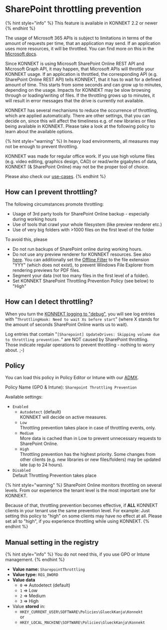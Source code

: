 # SharePoint throttling prevention

{% hint style="info" %}
This feature is available in KONNEKT 2.2 or newer
{% endhint %}

The usage of Microsoft 365 APIs is subject to limitations in terms of the amount of requests per time, that an application may send. If an application uses more resources, it will be throttled. You can find more on this in the [Microsoft docs](https://learn.microsoft.com/en-us/sharepoint/dev/general-development/how-to-avoid-getting-throttled-or-blocked-in-sharepoint-online).

Since KONNEKT is using Microsoft SharePoint Online REST API and Microsoft Graph API, it may happen, that Microsoft APIs will throttle your KONNEKT usage. If an application is throttled, the corresponding API (e.g. SharePoint Online REST API) tells KONNEKT, that it has to wait for a defined amount of time. This starts from some seconds and can grow up to minutes, depending on the usage. Impacts for KONNEKT may be slow browsing through or loading/writing of files. If the throttling grows up to minutes, it will result in error messages that the drive is currently not available.

KONNEKT has several mechanisms to reduce the occurrence of throttling, which are applied automatically. There are other settings, that you can decide on, since this will affect the timeliness e.g. of new libraries or files being available in KONNEKT. Please take a look at the following policy to learn about the available options.

{% hint style="warning" %}
In heavy load environments, all measures may not be enough to prevent throttling.

KONNEKT was made for regular office work. If you use high volume files (e.g. video editing, graphics design, CAD) or read/write gigabytes of data, KONNEKT (& SharePoint Online) may not be the proper tool of choice.

Please also check our [use-cases](../../#use-cases).
{% endhint %}

## How can I prevent throttling?

The following circumstances promote throttling:

* Usage of 3rd party tools for SharePoint Online backup - especially during working hours
* Use of tools that crawl your whole filesystem (like preview renderer etc.)
* Use of very big folders with >1000 files on the first level of the folder

To avoid this, please

* Do not run backups of SharePoint online during working hours.
* Do not use any preview renderer for KONNEKT resources. See also [here](offline-attribute.md). You can additionally set the [Offline Filter](offline-attribute.md#exclude-dedicated-file-types-from-offline-attribute-filter) to the file extension "YYY" (which does not exist), to prevent Windows File Explorer from rendering previews for PDF files.
* Segment your data (not too many files in the first level of a folder).
* Set KONNEKT SharePoint Throttling Prevention Policy (see below) to "High"

## How can I detect throttling?

When you turn the [KONNEKT logging to "debug"](logging.md#log-level), you will see log entries with "`ThrottlingHook: Need to wait Xs before start`" (where X stands for the amount of seconds SharePoint Online wants us to wait).

Log entries that contain "`[Sharepoint] UpdateDrives: Skipping volume due to throttling prevention.`" are NOT caused by SharePoint throttling. Those indicate regular operations to prevent throttling - nothing to worry about. ;-)

## Policy

You can load this policy in Policy Editor or Intune with our [ADMX](../management-options/settings-via-gpo.md#admx-file).

Policy Name (GPO & Intune): `Sharepoint Throttling Prevention`

Available settings:

* `Enabled`
  * `Autodetect` (default)\
    KONNEKT will decide on active measures.
  * `Low`\
    Throttling prevention takes place in case of throttling events, only.
  * `Medium`\
    More data is cached than in Low to prevent unnecessary requests to SharePoint Online.
  * `High`\
    Throttling prevention has the highest priority. Some changes from other clients (e.g. new libraries or new files/folders) may be updated late (up to 24 hours).
* `Disabled`\
  Default Throttling Prevention takes place

{% hint style="warning" %}
SharePoint Online monitors throttling on several levels. From our experience the tenant level is the most important one for KONNEKT.

Because of that, throttling prevention becomes effective, if **ALL** KONNEKT clients in your tenant use the same prevention level. For example: Just setting this policy to "high" on some clients may have no effect at all. Please set all to "high", if you experience throttling while using KONNEKT.
{% endhint %}

## Manual setting in the registry

{% hint style="info" %}
You do not need this, if you use GPO or Intune management.
{% endhint %}

* **Value name:** `SharepointThrottling`
* **Value type:** `REG_DWORD`
* **Value data**
  * `0` => Autodetect (default)
  * `1` => Low
  * `2` => Medium
  * `3` => High
* Value **stored** in:
  * `HKEY_CURRENT_USER\SOFTWARE\Policies\GlueckKanja\Konnekt`\
    or
  * `HKEY_LOCAL_MACHINE\SOFTWARE\Policies\GlueckKanja\Konnekt`
